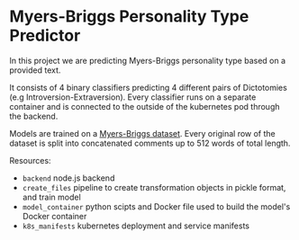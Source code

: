 # Myers-Briggs Personality Type Predictor

In this project we are predicting Myers-Briggs personality type based on a provided text. 

It consists of 4 binary classifiers predicting 4 different pairs of Dictotomies (e.g Introversion-Extraversion). Every classifier runs on a separate container and is connected to the outside of the kubernetes pod through the backend.

Models are trained on a [Myers-Briggs dataset](https://www.kaggle.com/datasnaek/mbti-type). Every original row of the dataset is split into concatenated comments up to 512 words of total length.

Resources:

+ `backend` node.js backend
+ `create_files` pipeline to create transformation objects in pickle format, and train model
+ `model_container` python scipts and Docker file used to build the model's Docker container
+ `k8s_manifests` kubernetes deployment and service manifests
